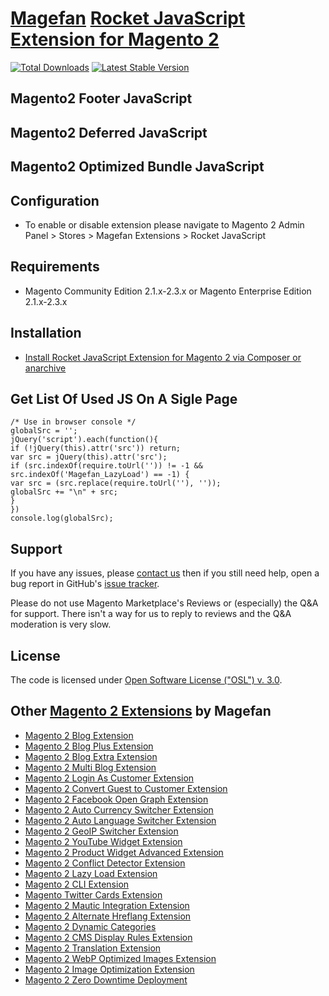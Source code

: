# [Magefan](https://magefan.com/) [Rocket JavaScript Extension for Magento 2](https://magefan.com/rocket-javascript-deferred-javascript)

[![Total Downloads](https://poser.pugx.org/magefan/module-rocketjavascript/downloads)](https://packagist.org/packages/magefan/module-rocketjavascript)
[![Latest Stable Version](https://poser.pugx.org/magefan/module-rocketjavascript/v/stable)](https://packagist.org/packages/magefan/module-rocketjavascript)

## Magento2 Footer JavaScript
## Magento2 Deferred JavaScript
## Magento2 Optimized Bundle JavaScript
  
## Configuration
  * To enable or disable extension please navigate to Magento 2 Admin Panel > Stores > Magefan Extensions > Rocket JavaScript

## Requirements
  * Magento Community Edition 2.1.x-2.3.x or Magento Enterprise Edition 2.1.x-2.3.x
  
## Installation
* [Install Rocket JavaScript Extension for Magento 2 via Composer or anarchive](https://magefan.com/blog/rocket-javascript-installation)

## Get List Of Used JS On A Sigle Page
```
/* Use in browser console */
globalSrc = '';
jQuery('script').each(function(){
if (!jQuery(this).attr('src')) return;
var src = jQuery(this).attr('src');
if (src.indexOf(require.toUrl('')) != -1 && src.indexOf('Magefan_LazyLoad') == -1) {
var src = (src.replace(require.toUrl(''), ''));
globalSrc += "\n" + src;
}
})
console.log(globalSrc);

```

## Support
If you have any issues, please [contact us](mailto:support@magefan.com)
then if you still need help, open a bug report in GitHub's
[issue tracker](https://github.com/magefan/module-rocketjavascript/issues).

Please do not use Magento Marketplace's Reviews or (especially) the Q&A for support.
There isn't a way for us to reply to reviews and the Q&A moderation is very slow.

## License
The code is licensed under [Open Software License ("OSL") v. 3.0](http://opensource.org/licenses/osl-3.0.php).

## Other [Magento 2 Extensions](https://magefan.com/magento2-extensions) by Magefan
  * [Magento 2 Blog Extension](https://magefan.com/magento2-blog-extension)
  * [Magento 2 Blog Plus Extension](https://magefan.com/magento2-blog-extension/pricing)
  * [Magento 2 Blog Extra Extension](https://magefan.com/magento2-blog-extension/pricing)
  * [Magento 2 Multi Blog Extension](https://magefan.com/magento-2-multi-blog-extension)
  * [Magento 2 Login As Customer Extension](https://magefan.com/login-as-customer-magento-2-extension)
  * [Magento 2 Convert Guest to Customer Extension](https://magefan.com/magento2-convert-guest-to-customer)
  * [Magento 2 Facebook Open Graph Extension](https://magefan.com/magento-2-open-graph-extension-og-tags)
  * [Magento 2 Auto Currency Switcher Extension](https://magefan.com/magento-2-currency-switcher-auto-currency-by-country)
  * [Magento 2 Auto Language Switcher Extension](https://magefan.com/magento-2-auto-language-switcher)
  * [Magento 2 GeoIP Switcher Extension](https://magefan.com/magento-2-geoip-switcher-extension)
  * [Magento 2 YouTube Widget Extension](https://magefan.com/magento2-youtube-extension)
  * [Magento 2 Product Widget Advanced Extension](https://magefan.com/magento-2-product-widget)
  * [Magento 2 Conflict Detector Extension](https://magefan.com/magento2-conflict-detector)
  * [Magento 2 Lazy Load Extension](https://magefan.com/magento-2-image-lazy-load-extension)
  * [Magento 2 CLI Extension](https://magefan.com/magento2-cli-extension)
  * [Magento Twitter Cards Extension](https://magefan.com/magento-2-twitter-cards-extension)
  * [Magento 2 Mautic Integration Extension](https://magefan.com/magento-2-mautic-extension)
  * [Magento 2 Alternate Hreflang Extension](https://magefan.com/magento2-alternate-hreflang-extension)
  * [Magento 2 Dynamic Categories](https://magefan.com/magento-2-dynamic-categories)
  * [Magento 2 CMS Display Rules Extension](https://magefan.com/magento-2-cms-display-rules-extension)
  * [Magento 2 Translation Extension](https://magefan.com/magento-2-translation-extension)
  * [Magento 2 WebP Optimized Images Extension](https://magefan.com/magento-2-webp-optimized-images)
  * [Magento 2 Image Optimization Extension](https://magefan.com/magento-2-image-optimization-extension)
  * [Magento 2 Zero Downtime Deployment](https://magefan.com/blog/magento-2-zero-downtime-deployment)

